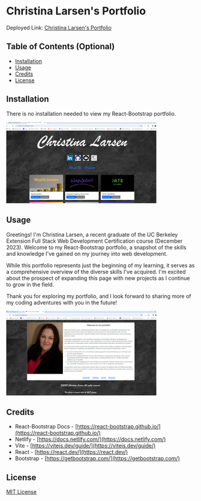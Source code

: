 # Christina Larsen's Portfolio

Deployed Link: [Christina Larsen's Portfolio](https://clarsen1782.netlify.app/)

## Table of Contents (Optional)

* [Installation](#installation)
* [Usage](#usage)
* [Credits](#credits)
* [License](#license)


## Installation

There is no installation needed to view my React-Bootstrap portfolio. 

<img src="./src/assets/images/ScreenshotProjects.png" alt="Christina Larsen's Portfolio, Main Page" width="400"/>

## Usage 

Greetings! I'm Christina Larsen, a recent graduate of the UC Berkeley Extension Full Stack Web Development Certification course (December 2023). Welcome to my React-Bootstrap portfolio, a snapshot of the skills and knowledge I've gained on my journey into web development.

While this portfolio represents just the beginning of my learning, it serves as a comprehensive overview of the diverse skills I've acquired. I'm excited about the prospect of expanding this page with new projects as I continue to grow in the field.

Thank you for exploring my portfolio, and I look forward to sharing more of my coding adventures with you in the future!

<img src="./src/assets/images/ScreenshotMain.png" alt="Christina Larsen's Portfolio, Projects Page" width="400"/>



## Credits

* React-Bootstrap Docs - [https://react-bootstrap.github.io/](https://react-bootstrap.github.io/)    
* Netlify - [https://docs.netlify.com/](https://docs.netlify.com/)
* Vite - [https://vitejs.dev/guide/](https://vitejs.dev/guide/)
* React - [https://react.dev/](https://react.dev/)
* Bootstrap - [https://getbootstrap.com/](https://getbootstrap.com/)


## License

[MIT License](https://github.com/microsoft/vscode/blob/main/LICENSE.txt)

